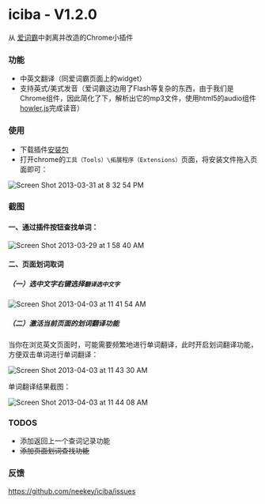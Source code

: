 iciba - V1.2.0
=====

从 [爱词霸](http://www.iciba.com/)中剥离并改造的Chrome小插件

### 功能

- 中英文翻译（同爱词霸页面上的widget）
- 支持英式/美式发音（爱词霸这边用了Flash等复杂的东西，由于我们是Chrome组件，因此简化了下，解析出它的mp3文件，使用html5的audio组件[howler.js](https://github.com/goldfire/howler.js)完成读音）

### 使用

- 下载插件[安装包](https://github.com/neekey/iciba/blob/master/build/iciba_1.2.0.crx?raw=true)
- 打开chrome的`工具（Tools）\拓展程序（Extensions）`页面，将安装文件拖入页面即可：

![Screen Shot 2013-03-31 at 8 32 54 PM](https://f.cloud.github.com/assets/499870/321683/93b9434c-99ff-11e2-84ec-81533a6f3296.png)

### 截图

#### 一、通过插件按钮查找单词：

![Screen Shot 2013-03-29 at 1 58 40 AM](https://f.cloud.github.com/assets/499870/314684/89c0a78e-97d1-11e2-81fa-a76a55bebc11.png)

#### 二、页面划词取词

##### （一）选中文字右键选择`翻译选中文字`

![Screen Shot 2013-04-03 at 11 41 54 AM](https://f.cloud.github.com/assets/499870/332029/999c0656-9c10-11e2-984d-e8e528c18fa9.png)

##### （二）激活当前页面的划词翻译功能

当你在浏览英文页面时，可能需要频繁地进行单词翻译，此时开启划词翻译功能，方便双击单词进行单词翻译：

![Screen Shot 2013-04-03 at 11 43 30 AM](https://f.cloud.github.com/assets/499870/332033/afd76afa-9c10-11e2-890d-d35ca18374da.png)

单词翻译结果截图：

![Screen Shot 2013-04-03 at 11 44 08 AM](https://f.cloud.github.com/assets/499870/332034/c60518d6-9c10-11e2-9423-41b54b33d65f.png)

### TODOS

- 添加返回上一个查词记录功能
- ~~添加页面划词查找功能~~

### 反馈

https://github.com/neekey/iciba/issues
